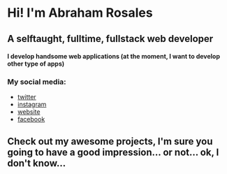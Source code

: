 # Hi! I'm Abraham Rosales
## A selftaught, fulltime, fullstack web developer

#### I develop handsome web applications (at the moment, I want to develop other type of apps)

### My social media:

+ [twitter](https://twitter.com/_AbrahamRosales)  
+ [instagram](https://www.instagram.com/_.abrahamrosales._/)
+ [website](https://abrahamrosales.com)
+ [facebook](https://www.facebook.com/profile.php?id=100055858146134)

## Check out my awesome projects, I'm sure you going to have a good impression... or not... ok, I don't know...
